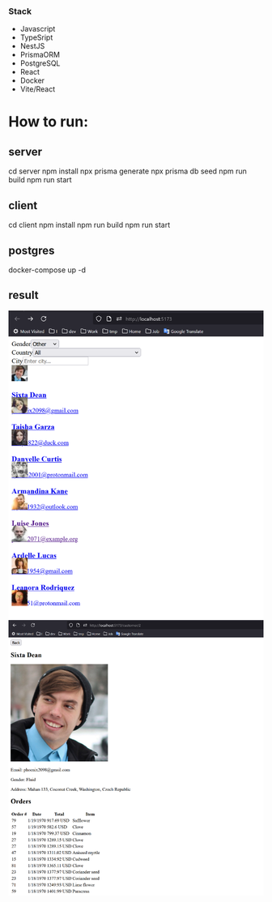 ### Stack
  - Javascript
  - TypeSript
  - NestJS
  - PrismaORM
  - PostgreSQL
  - React
  - Docker
  - Vite/React

# How to run:
## server 
  cd server
  npm install
  npx prisma generate
  npx prisma db seed
  npm run build
  npm run start

## client
  cd client
  npm install
  npm run build
  npm run start

## postgres
  docker-compose up -d

## result
  ![alt text](image.png)
  ![alt text](image-1.png)
